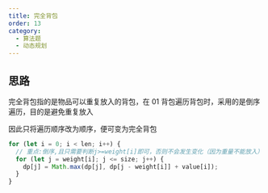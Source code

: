 ```yaml
---
title: 完全背包
order: 13
category:
  - 算法题
  - 动态规划
---
```


## 思路

完全背包指的是物品可以重复放入的背包，在 01 背包遍历背包时，采用的是倒序遍历，目的是避免重复放入

因此只将遍历顺序改为顺序，便可变为完全背包

```js
for (let i = 0; i < len; i++) {
  // 重点:倒序,且只需要判断j>=weight[i]即可，否则不会发生变化（因为重量不能放入）
  for (let j = weight[i]; j <= size; j++) {
    dp[j] = Math.max(dp[j], dp[j - weight[i]] + value[i]);
  }
}
```
